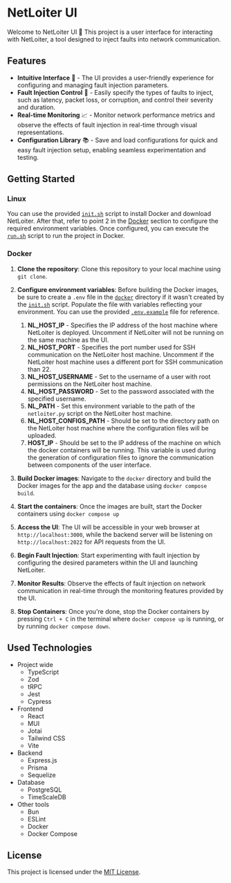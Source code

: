 # NetLoiter UI
Welcome to NetLoiter UI 👋 This project is a user interface for interacting with NetLoiter, a tool
designed to inject faults into network communication.

## Features
- **Intuitive Interface** 🚀 - The UI provides a user-friendly experience for configuring and managing fault injection parameters.
- **Fault Injection Control** 💉 - Easily specify the types of faults to inject, such as latency, packet loss, or corruption, and control their severity and duration.
- **Real-time Monitoring** 📈 - Monitor network performance metrics and observe the effects of fault injection in real-time through visual representations.
- **Configuration Library** 📚 - Save and load configurations for quick and easy fault injection setup, enabling seamless experimentation and testing.

## Getting Started
### Linux
You can use the provided [`init.sh`](init.sh) script to install Docker and download NetLoiter. After that, refer to point 2
in the [Docker](#Docker) section to configure the required environment variables. Once configured, you can execute the
[`run.sh`](run.sh) script to run the project in Docker.

### Docker
1. **Clone the repository**: Clone this repository to your local machine using `git clone`.
2. **Configure environment variables**: Before building the Docker images, be sure to create a `.env` file in the [`docker`](docker)
   directory if it wasn't created by the [`init.sh`](init.sh) script. Populate the file with variables reflecting your environment. 
   You can use the provided [`.env.example`](docker/.env.example) file for reference.
   1. **NL_HOST_IP** - Specifies the IP address of the host machine where NetLoiter is deployed. Uncomment if NetLoiter will not be running on the same machine as the UI.
   2. **NL_HOST_PORT** - Specifies the port number used for SSH communication on the NetLoiter host machine. Uncomment if the NetLoiter host machine uses a different port for SSH communication than 22.
   3. **NL_HOST_USERNAME** - Set to the username of a user with root permissions on the NetLoiter host machine.
   4. **NL_HOST_PASSWORD** - Set to the password associated with the specified username.
   5. **NL_PATH** - Set this environment variable to the path of the `netloiter.py` script on the NetLoiter host machine.
   6. **NL_HOST_CONFIGS_PATH** - Should be set to the directory path on the NetLoiter host machine where the configuration files will be uploaded.
   7. **HOST_IP** - Should be set to the IP address of the machine on which the docker containers will be running.
   This variable is used during the generation of configuration files to ignore the communication between components of the user interface.

3. **Build Docker images**: Navigate to the `docker` directory and build the Docker images for the app and the database using
`docker compose build`.
4. **Start the containers**: Once the images are built, start the Docker containers using `docker compose up`
5. **Access the UI**: The UI will be accessible in your web browser at `http://localhost:3000`, while the backend server
   will be listening on `http://localhost:2022` for API requests from the UI.
6. **Begin Fault Injection**: Start experimenting with fault injection by configuring the desired parameters within the UI and launching NetLoiter.
7. **Monitor Results**: Observe the effects of fault injection on network communication in real-time through the monitoring features provided by the UI.
8. **Stop Containers**: Once you're done, stop the Docker containers by pressing `Ctrl + C` in the terminal where
  `docker compose up` is running, or by running `docker compose down`.

## Used Technologies
- Project wide
  - TypeScript
  - Zod
  - tRPC
  - Jest
  - Cypress
- Frontend
  - React
  - MUI
  - Jotai
  - Tailwind CSS
  - Vite
- Backend
  - Express.js
  - Prisma
  - Sequelize
- Database
  - PostgreSQL
  - TimeScaleDB
- Other tools
  - Bun
  - ESLint
  - Docker
  - Docker Compose

## License
This project is licensed under the [MIT License](LICENSE).
